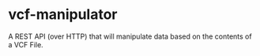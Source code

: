 # vcf-manipulator
A REST API (over HTTP) that will manipulate data based on the contents of a VCF File.
